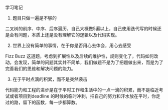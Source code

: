 学习笔记

1. 题目只做一遍是不够的

二叉树的前序、中序、后序遍历，自己大概做5遍以上，自己使用迭代写的时候还是会有问题，本质上还是没有理解它的逻辑以及代码实现。

2. 世界上没有简单的事情，在于你是否用心去体会，用心去感受

Fizz Buzz 这道题，考虑到扩展性以及后续的维护性，规则变化了，代码如何改动，会发现，简单的问题其实并不简单，我们做题不是为了把题做出来，而是为了完善我们的思维和解决问题的能力。

3. 在于平时点滴的积累，而不是突然袭击

代码能力和工程的进步是在于平时工作和生活中的一点一滴的积累，而不是临近考试或者项目到deadline 的时候的临时冲刺，把自己的努力和汗水放在平时，你走过的路，留下的函数，每一步都算数。
